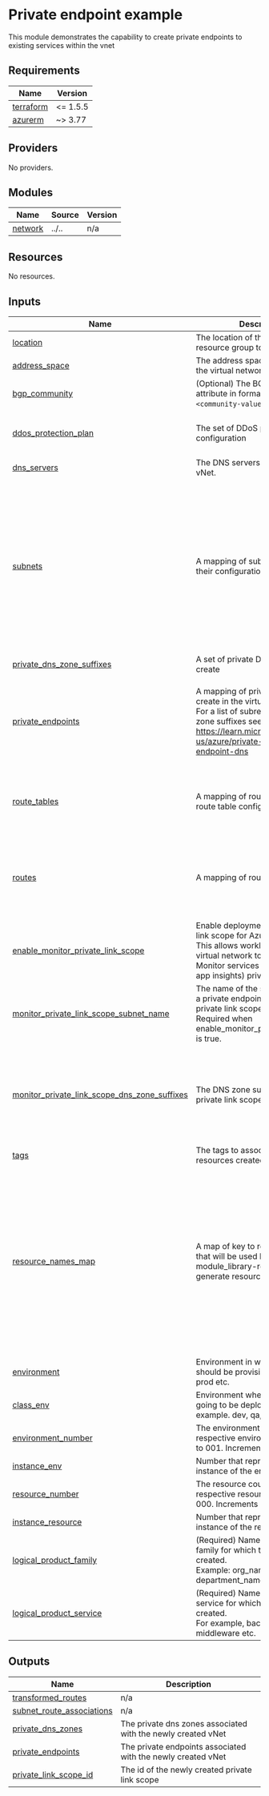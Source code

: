 # Private endpoint example
This module demonstrates the capability to create private endpoints to existing services within the vnet

<!-- BEGINNING OF PRE-COMMIT-TERRAFORM DOCS HOOK -->
## Requirements

| Name | Version |
|------|---------|
| <a name="requirement_terraform"></a> [terraform](#requirement\_terraform) | <= 1.5.5 |
| <a name="requirement_azurerm"></a> [azurerm](#requirement\_azurerm) | ~> 3.77 |

## Providers

No providers.

## Modules

| Name | Source | Version |
|------|--------|---------|
| <a name="module_network"></a> [network](#module\_network) | ../.. | n/a |

## Resources

No resources.

## Inputs

| Name | Description | Type | Default | Required |
|------|-------------|------|---------|:--------:|
| <a name="input_location"></a> [location](#input\_location) | The location of the vnet and resource group to create. | `string` | n/a | yes |
| <a name="input_address_space"></a> [address\_space](#input\_address\_space) | The address space that is used by the virtual network. | `list(string)` | n/a | yes |
| <a name="input_bgp_community"></a> [bgp\_community](#input\_bgp\_community) | (Optional) The BGP community attribute in format `<as-number>:<community-value>`. | `string` | `null` | no |
| <a name="input_ddos_protection_plan"></a> [ddos\_protection\_plan](#input\_ddos\_protection\_plan) | The set of DDoS protection plan configuration | <pre>object({<br>    enable = bool<br>    id     = string<br>  })</pre> | `null` | no |
| <a name="input_dns_servers"></a> [dns\_servers](#input\_dns\_servers) | The DNS servers to be used with vNet. | `list(string)` | `[]` | no |
| <a name="input_subnets"></a> [subnets](#input\_subnets) | A mapping of subnet names to their configurations. | <pre>map(object({<br>    prefix = string<br>    delegation = optional(map(object({<br>      service_name    = string<br>      service_actions = list(string)<br>    })), null)<br>    service_endpoints                             = optional(list(string), []),<br>    private_endpoint_network_policies_enabled     = optional(bool, false)<br>    private_link_service_network_policies_enabled = optional(bool, false)<br>    network_security_group_id                     = optional(string, null)<br>    route_table_id                                = optional(string, null)<br>    route_table_alias                             = optional(string, null)<br>  }))</pre> | `{}` | no |
| <a name="input_private_dns_zone_suffixes"></a> [private\_dns\_zone\_suffixes](#input\_private\_dns\_zone\_suffixes) | A set of private DNS zones to create | `set(string)` | `[]` | no |
| <a name="input_private_endpoints"></a> [private\_endpoints](#input\_private\_endpoints) | A mapping of private endpoints to create in the virtual network<br>For a list of subresources and DNS zone suffixes see https://learn.microsoft.com/en-us/azure/private-link/private-endpoint-dns | <pre>map(object({<br>    private_dns_zone_suffixes      = list(string)<br>    private_dns_zone_group_name    = string<br>    private_link_subresource_names = list(string)<br>    target_resource_id             = string<br>    subnet_name                    = string<br>  }))</pre> | `{}` | no |
| <a name="input_route_tables"></a> [route\_tables](#input\_route\_tables) | A mapping of route table aliases to route table configuration. | <pre>map(object({<br>    name                          = string<br>    disable_bgp_route_propagation = optional(bool, false)<br>    extra_tags                    = optional(map(string), {})<br>  }))</pre> | `{}` | no |
| <a name="input_routes"></a> [routes](#input\_routes) | A mapping of routes to create. | <pre>map(object({<br>    name                   = string<br>    route_table_alias      = string<br>    address_prefix         = string<br>    next_hop_type          = string<br>    next_hop_in_ip_address = optional(string, null)<br>  }))</pre> | `{}` | no |
| <a name="input_enable_monitor_private_link_scope"></a> [enable\_monitor\_private\_link\_scope](#input\_enable\_monitor\_private\_link\_scope) | Enable deployment of a private link scope for Azure Monitor<br>This allows workloads on the virtual network to access Azure Monitor services (i.e. log analytics, app insights) privately | `bool` | `false` | no |
| <a name="input_monitor_private_link_scope_subnet_name"></a> [monitor\_private\_link\_scope\_subnet\_name](#input\_monitor\_private\_link\_scope\_subnet\_name) | The name of the subnet to deploy a private endpoint for the monitor private link scope.<br>Required when enable\_monitor\_private\_link\_scope is true. | `string` | `null` | no |
| <a name="input_monitor_private_link_scope_dns_zone_suffixes"></a> [monitor\_private\_link\_scope\_dns\_zone\_suffixes](#input\_monitor\_private\_link\_scope\_dns\_zone\_suffixes) | The DNS zone suffixes for the private link scope | `set(string)` | <pre>[<br>  "privatelink.monitor.azure.com",<br>  "privatelink.oms.opinsights.azure.com",<br>  "privatelink.ods.opinsights.azure.com",<br>  "privatelink.agentsvc.azure-automation.net",<br>  "privatelink.blob.core.windows.net"<br>]</pre> | no |
| <a name="input_tags"></a> [tags](#input\_tags) | The tags to associate with resources created by this module. | `map(string)` | `{}` | no |
| <a name="input_resource_names_map"></a> [resource\_names\_map](#input\_resource\_names\_map) | A map of key to resource\_name that will be used by tf-launch-module\_library-resource\_name to generate resource names | <pre>map(object({<br>    name       = string<br>    max_length = optional(number, 60)<br>  }))</pre> | <pre>{<br>  "monitor_private_link_scope": {<br>    "max_length": 80,<br>    "name": "ampls"<br>  },<br>  "monitor_private_link_scope_private_endpoint": {<br>    "max_length": 80,<br>    "name": "amplspe"<br>  },<br>  "resource_group": {<br>    "max_length": 80,<br>    "name": "rg"<br>  },<br>  "virtual_network": {<br>    "max_length": 80,<br>    "name": "vnet"<br>  }<br>}</pre> | no |
| <a name="input_environment"></a> [environment](#input\_environment) | Environment in which the resource should be provisioned like dev, qa, prod etc. | `string` | `"sandbox"` | no |
| <a name="input_class_env"></a> [class\_env](#input\_class\_env) | Environment where resource is going to be deployed. For example. dev, qa, uat | `string` | `null` | no |
| <a name="input_environment_number"></a> [environment\_number](#input\_environment\_number) | The environment count for the respective environment. Defaults to 001. Increments in value of 1 | `string` | `"001"` | no |
| <a name="input_instance_env"></a> [instance\_env](#input\_instance\_env) | Number that represents the instance of the environment. | `number` | `null` | no |
| <a name="input_resource_number"></a> [resource\_number](#input\_resource\_number) | The resource count for the respective resource. Defaults to 000. Increments in value of 1 | `string` | `"000"` | no |
| <a name="input_instance_resource"></a> [instance\_resource](#input\_instance\_resource) | Number that represents the instance of the resource. | `number` | `null` | no |
| <a name="input_logical_product_family"></a> [logical\_product\_family](#input\_logical\_product\_family) | (Required) Name of the product family for which the resource is created.<br>    Example: org\_name, department\_name. | `string` | `"launch"` | no |
| <a name="input_logical_product_service"></a> [logical\_product\_service](#input\_logical\_product\_service) | (Required) Name of the product service for which the resource is created.<br>    For example, backend, frontend, middleware etc. | `string` | `"vnet"` | no |

## Outputs

| Name | Description |
|------|-------------|
| <a name="output_transformed_routes"></a> [transformed\_routes](#output\_transformed\_routes) | n/a |
| <a name="output_subnet_route_associations"></a> [subnet\_route\_associations](#output\_subnet\_route\_associations) | n/a |
| <a name="output_private_dns_zones"></a> [private\_dns\_zones](#output\_private\_dns\_zones) | The private dns zones associated with the newly created vNet |
| <a name="output_private_endpoints"></a> [private\_endpoints](#output\_private\_endpoints) | The private endpoints associated with the newly created vNet |
| <a name="output_private_link_scope_id"></a> [private\_link\_scope\_id](#output\_private\_link\_scope\_id) | The id of the newly created private link scope |
<!-- END OF PRE-COMMIT-TERRAFORM DOCS HOOK -->
